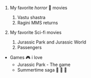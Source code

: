 1. My favorite *horror* :ghost: movies
   1. Vastu shastra
   2. Ragini MMS returns
  
2. My favorite Sci-fi movies
   1. Jurassic Park and Jurassic World
   2. Passengers
  
* Games :video_game: i love 
  * Jurassic Park - The game
  * Summertime saga :eggplant: :bikini: :peach:
